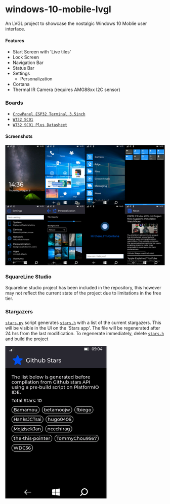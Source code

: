 
# windows-10-mobile-lvgl

An LVGL project to showcase the nostalgic Windows 10 Moblie user interface.


#### Features
- Start Screen with 'Live tiles'
- Lock Screen
- Navigation Bar
- Status Bar
- Settings 
    - Personalization
- Cortana
- Thermal IR Camera (requires AMG88xx I2C sensor)

### Boards

- [`CrowPanel ESP32 Terminal 3.5inch`](https://www.elecrow.com/esp-terminal-with-esp32-3-5-inch-parallel-480x320-tft-capacitive-touch-display-rgb-by-chip-ili9488.html)
- [`WT32 SC01`](resources/WT32-SC01-datasheet.pdf)
- [`WT32 SC01 Plus Datasheet`](resources/ZX3D50CE02S-USRC-4832+Datasheet.pdf)

#### Screenshots

![w10m](screenshots/windows-10-mobile.png?raw=true "w10m")



### SquareLine Studio

Squareline studio project has been included in the repository, this however may not reflect the current state of the project due to limitations in the free tier.

### Stargazers

[`stars.py`](support/stars.py) script generates [`stars.h`](src/ui/stars.h) with a list of the current stargazers. This will be visible in the UI on the 'Stars app'.
The file will be regenerated after 24 hrs from the last modification. To regenerate immediately, delete [`stars.h`](src/ui/stars.h) and build the project

![Stars](screenshots/stars.png?raw=true "stars")